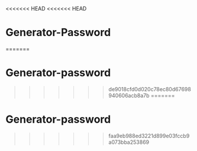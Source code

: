 <<<<<<< HEAD
<<<<<<< HEAD
# Generator-Password
=======
# Generator-password
>>>>>>> de9018cfd0d020c78ec80d67698940606acb8a7b
=======
# Generator-password
>>>>>>> faa9eb988ed3221d899e03fccb9a073bba253869

